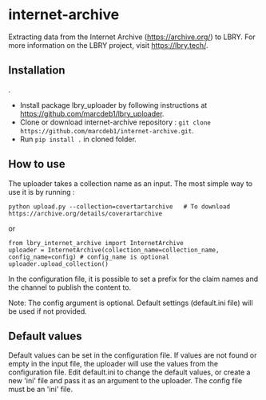 # internet-archive
Extracting data from the Internet Archive (https://archive.org/) to LBRY. For more information on the LBRY project, visit https://lbry.tech/.

## Installation
.
- Install package lbry_uploader by following instructions at https://github.com/marcdeb1/lbry_uploader.
- Clone or download internet-archive repository : `git clone https://github.com/marcdeb1/internet-archive.git`.
- Run `pip install .` in cloned folder.

## How to use

The uploader takes a collection name as an input. The most simple way to use it is by running : 

`python upload.py --collection=covertartarchive   # To download https://archive.org/details/coverartarchive` 

or

```
from lbry_internet_archive import InternetArchive
uploader = InternetArchive(collection_name=collection_name, config_name=config) # config_name is optional
uploader.upload_collection()
```
In the configuration file, it is possible to set a prefix for the claim names and the channel to publish the content to.

Note: The config argument is optional. Default settings (default.ini file) will be used if not provided.

## Default values

Default values can be set in the configuration file. If values are not found or empty in the input file, the uploader will use the values from the configuration file. Edit default.ini to change the default values, or create a new 'ini' file and pass it as an argument to the uploader. The config file must be an 'ini' file. 
